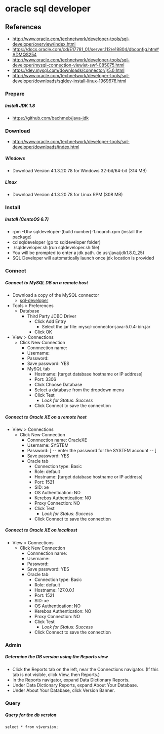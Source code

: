# oracle sql developer

## References
* http://www.oracle.com/technetwork/developer-tools/sql-developer/overview/index.html
* https://docs.oracle.com/cd/E17781_01/server.112/e18804/dbconfig.htm#ADMQS254
* http://www.oracle.com/technetwork/developer-tools/sql-developer/mysql-connection-viewlet-swf-085075.html
* https://dev.mysql.com/downloads/connector/j/5.0.html
* http://www.oracle.com/technetwork/developer-tools/sql-developer/downloads/sqldev-install-linux-1969676.html

### Prepare

##### Install JDK 1.8
* https://github.com/bachmeb/java-jdk

### Download
* http://www.oracle.com/technetwork/developer-tools/sql-developer/downloads/index.html

##### Windows
* Download Version 4.1.3.20.78 for Windows 32-bit/64-bit (314 MB)

##### Linux
* Download Version 4.1.3.20.78 for Linux RPM (308 MB)

### Install

##### Install (CentoOS 6.7)
* rpm -Uhv sqldeveloper-(build number)-1.noarch.rpm (install the package)
* cd sqldeveloper (go to sqldeveloper folder)
* ./sqldeveloper.sh (run sqldeveloper.sh file)
* You will be prompted to enter a jdk path. (ie usr/java/jdk1.8.0_25)
* SQL Developer will automatically launch once jdk location is provided

### Connect

##### Connect to MySQL DB on a remote host
* Download a copy of the MySQL connector
  * [sql-developer](/docs/sql-developer.md)
* Tools > Preferences
  * Database
    * Third Party JDBC Driver
      * Click Add Entry
        * Select the jar file: mysql-connector-java-5.0.4-bin.jar
      * Click OK
* View > Connections
  * Click New Connection
    * Connnection name:
    * Username: 
    * Password: 
    * Save password: YES
    * MySQL tab
      * Hostname: [target database hostname or IP address]
      * Port: 3306
      * Click Choose Database
      * Select a database from the dropdown menu
      * Click Test
        * *Look for Status: Success*
      * Click Connect to save the connection

##### Connect to Oracle XE on a remote host
* View > Connections
  * Click New Connection
    * Connnection name: OracleXE
    * Username: SYSTEM
    * Password: [ -- enter the password for the SYSTEM account -- ]
    * Save password: YES
    * Oracle tab
      * Connection type: Basic
      * Role: default
      * Hostname: [target database hostname or IP address]
      * Port: 1521
      * SID: xe
      * OS Authentication: NO
      * Kerebos Authentication: NO
      * Proxy Connection: NO
      * Click Test
        * *Look for Status: Success*
      * Click Connect to save the connection

##### Connect to Oracle XE on localhost
* View > Connections
  * Click New Connection
    * Connnection name:
    * Username: 
    * Password: 
    * Save password: YES
    * Oracle tab
      * Connection type: Basic
      * Role: default
      * Hostname: 127.0.0.1
      * Port: 1521
      * SID: xe
      * OS Authentication: NO
      * Kerebos Authentication: NO
      * Proxy Connection: NO
      * Click Test
        * *Look for Status: Success*
      * Click Connect to save the connection

### Admin

##### Determine the DB version using the Reports view
* Click the Reports tab on the left, near the Connections navigator. (If this tab is not visible, click View, then Reports.)
* In the Reports navigator, expand Data Dictionary Reports.
* Under Data Dictionary Reports, expand About Your Database.
* Under About Your Database, click Version Banner.

### Query

##### Query for the db version
```
select * from v$version;
```

